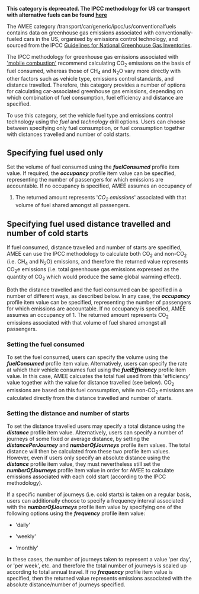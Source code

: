 **This category is deprecated. The IPCC methodology for US car transport
with alternative fuels can be found
[here](US_road_transport_with_alternative_fuels_by_IPCC)**

The AMEE category /transport/car/generic/ipcc/us/conventionalfuels
contains data on greenhouse gas emissions associated with
conventionally-fueled cars in the US, organised by emissions control
technology, and sourced from the IPCC [Guidelines for National
Greenhouse Gas Inventories](http://www.ipcc-nggip.iges.or.jp/).

The IPCC methodology for greenhouse gas emissions associated with
['mobile
combustion'](http://www.ipcc-nggip.iges.or.jp/public/2006gl/pdf/2_Volume2/V2_3_Ch3_Mobile_Combustion.pdf)
recommend calculating CO<sub>2</sub> emissions on the basis of fuel consumed,
whereas those of CH<sub>4</sub> and N<sub>2</sub>O vary more directly with other
factors such as vehicle type, emissions control standards, and distance
travelled. Therefore, this category provides a number of options for
calculating car-associated greenhouse gas emissions, depending on which
combination of fuel consumption, fuel efficiency and distance are
specified.

To use this category, set the vehicle fuel type and emissions control
technology using the *fuel* and *technology* drill options. Users can
choose between specifying only fuel consumption, or fuel consumption
together with distances travelled and number of cold starts.

## Specifying fuel used only

Set the volume of fuel consumed using the ***fuelConsumed*** profile
item value. If required, the ***occupancy*** profile item value can be
specified, representing the number of passengers for which emissions are
accountable. If no occupancy is specified, AMEE assumes an occupancy of
1. The returned amount represents '*CO<sub>2</sub> emissions*' associated with
that volume of fuel shared amongst all passengers.

## Specifying fuel used distance travelled and number of cold starts

If fuel consumed, distance travelled and number of starts are specified,
AMEE can use the IPCC methodology to calculate both CO<sub>2</sub> and
non-CO<sub>2</sub> (i.e. CH<sub>4</sub> and N<sub>2</sub>O) emissions, and therefore the
returned value represents CO<sub>2</sub>e emissions (i.e. total greenhouse gas
emissions expressed as the quantity of CO<sub>2</sub> which would produce the
same global warming effect).

Both the distance travelled and the fuel consumed can be specified in a
number of different ways, as described below. In any case, the
***occupancy*** profile item value can be specified, representing the
number of passengers for which emissions are accountable. If no
occupancy is specified, AMEE assumes an occupancy of 1. The returned
amount represents CO<sub>2</sub> emissions associated with that volume of fuel
shared amongst all passengers.

### Setting the fuel consumed

To set the fuel consumed, users can specify the volume using the
***fuelConsumed*** profile item value. Alternatively, users can specify
the rate at which their vehicle consumes fuel using the
***fuelEfficiency*** profile item value. In this case, AMEE calcuates
the total fuel used from this 'efficiency' value together with the value
for distance travelled (see below). CO<sub>2</sub> emissions are based on this
fuel consumption, while non-CO<sub>2</sub> emissions are calculated directly
from the distance travelled and number of starts.

### Setting the distance and number of starts

To set the distance travelled users may specify a total distance using
the ***distance*** profile item value. Alternatively, users can specify
a number of journeys of some fixed or average distance, by setting the
***distancePerJourney*** and ***numberOfJourneys*** profile item values.
The total distance will then be calculated from these two profile item
values. However, even if users only specify an absolute distance using
the ***distance*** profile item value, they must nevertheless still set
the ***numberOfJourneys*** profile item value in order for AMEE to
calculate emissions associated with each cold start (according to the
IPCC methodology).

If a specific number of journeys (i.e. cold starts) is taken on a
regular basis, users can additionally choose to specify a frequency
interval associated with the ***numberOfJourneys*** profile item value
by specifying one of the following options using the ***frequency***
profile item value:

  - 'daily'

<!-- end list -->

  - 'weekly'

<!-- end list -->

  - 'monthly'

In these cases, the number of journeys taken to represent a value 'per
day', or 'per week', etc. and therefore the total number of journeys is
scaled up according to total annual travel. If no ***frequency***
profile item value is specified, then the returned value represents
emissions associated with the absolute distance/number of journeys
specified.
